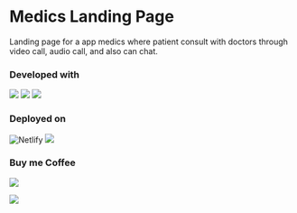 # Medics Landing Page
Landing page for a app medics where patient consult with doctors through video call, audio call, and also can chat.
### Developed with 
![](https://img.shields.io/badge/JavaScript-F7DF1E?style=for-the-badge&logo=javascript&logoColor=black) ![](https://img.shields.io/badge/React-20232A?style=for-the-badge&logo=react&logoColor=61DAFB) ![](https://img.shields.io/badge/Tailwind_CSS-38B2AC?style=for-the-badge&logo=tailwind-css&logoColor=white) 
### Deployed on 
![Netlify](https://img.shields.io/badge/netlify-%23000000.svg?style=for-the-badge&logo=netlify&logoColor=#00C7B7) ![](https://img.shields.io/badge/GitHub-100000?style=for-the-badge&logo=github&logoColor=white)

### Buy me Coffee
[![](https://img.shields.io/badge/Ko--fi-F16061?style=for-the-badge&logo=ko-fi&logoColor=white)](https://ko-fi.com/virendrakhorwal)

![](http://ForTheBadge.com/images/badges/built-with-love.svg)
